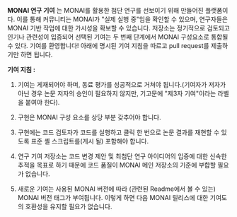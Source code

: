 **MONAI 연구 기여** 는 MONAI를 활용한 첨단 연구를 선보이기 위해 만들어진 플랫폼이다. 이를 통해 커뮤니티는 MONAI가 "실제 실행 중"임을 확인할 수 있으며, 연구자들은 MONAI 기반 작업에 대한 가시성을 확보할 수 있습니다. 저장소는 정기적으로 검토되고 인기나 관련성이 입증되어 선택된 기여는 두 번째 단계에서 MONAI 구성요소로 통합될 수 있다. 기여를 환영합니다! 아래에 명시된 기여 지침을 따르고 pull request를 제출하기만 하면 됩니다.

**기여 지침 :**

1. 기여는 게재되어야 하며, 동료 평가를 성공적으로 거쳐야 됩니다.(기여자가 저자가 아닌 경우 논문 저자의 승인이 필요하지 않지만, 기고문에 "제3자 기여"이라는 라벨을 붙여야 한다).

2. 구현은 MONAI 구성 요소를 상당 부분 갖추어야 합니다.

3. 구현에는 코드 검토자가 코드를 실행하고 클릭 한 번으로 논문 결과를 재현할 수 있도록 표준 셸 스크립트를(게시 될) 포함해야 합니다.

4. 연구 기여 저장소는 코드 변경 제안 및 최첨단 연구 아이디어의 입증에 대한 신속한 추적을 목표로 하기 때문에 코드 품질이 MONAI 메인 저장소의 기준에 부합할 필요가 없습니다.

5. 새로운 기여는 사용된 MONAI 버전에 따라 (관련된 Readme에서 볼 수 있는) MONAI 버전 태그가 부여됩니다. 이렇게 하면 다음 MONAI 릴리스에 대한 기여도의 호환성을 유지할 필요가 없습니다.

